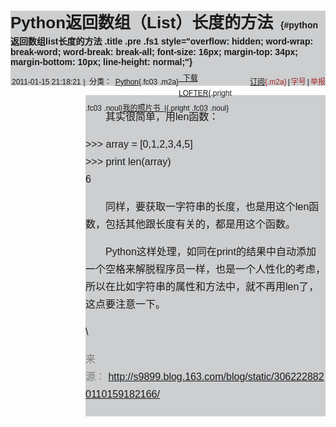 <div class="multicntwrap"
style="font-family: 'Hiragino Sans GB W3', 'Hiragino Sans GB', Arial, Helvetica, simsun, u5b8bu4f53; font-size: 12px; font-variant-ligatures: normal; orphans: 2; widows: 2; background-color: rgb(204, 206, 208);">

<div class="multicnt">

### <span class="tcnt" style="font-size: 26px; font-family: 'Hiragino Sans GB W3', 'Hiragino Sans GB', 'Microsoft YaHei', 微软雅黑, Arial, Helvetica, simsun, 宋体; line-height: 38px;">Python返回数组（List）长度的方法</span>  <span class="bgc0 fc07 fw0 fs0" style="font-size: 12px; font-weight: normal; color: rgb(164, 164, 164); background-color: rgb(235, 235, 235);"></span> {#python返回数组list长度的方法 .title .pre .fs1 style="overflow: hidden; word-wrap: break-word; word-break: break-all; font-size: 16px; margin-top: 34px; margin-bottom: 10px; line-height: normal;"}

<span class="pleft" style="float: left;"><span class="blogsep"
style="margin: 0px 2px;">2011-01-15 21:18:21</span><span class="blogsep"
style="margin: 0px 2px;">|  分类：</span> [Python](http://s9899.blog.163.com/blog/#m=0&t=1&c=fks_084066092085088068085095084095087086087065086084094075 "Python"){.fc03
.m2a}</span><span class="pright fc07 ztag" style="float: right;"><span
class="blogsep" style="margin: 0px 2px;">|</span><span id="$_spanReport"
class="fc03 m2a"
style="cursor: pointer; color: rgb(170, 40, 40);">举报</span></span><span
class="pright fc07 ztag" style="float: right;"><span class="blogsep"
style="margin: 0px 2px;">|</span><span id="$_fontswitch"
class="zihao fc03"
style="color: rgb(170, 40, 40); position: relative; cursor: default;">字号</span></span><span
id="$_blog_subscribe" class="pright pnt fc03"
style="cursor: pointer; float: right; color: rgb(170, 40, 40);"><span
class="iblock icn0 icn0-919"
style="display: inline-block; zoom: 1; width: 20px; height: 20px; background-image: url(&quot;&quot;); background-position: -360px -380px; background-repeat: no-repeat;"> </span>[订阅](){.m2a}</span>

</div>

<div class="m-shareAndDownLoad"
style="height: 24px; line-height: 24px; margin-top: -8px;">

<div class="share-wrap pleft" style="float: left;">

<span id="$_shareBtn_lofter2" class="shareitm lofter f-bkicons"
title="分享到LOFTER"
style="background: url(&quot;&quot;) 0px -144px no-repeat; float: left; width: 24px; height: 24px; padding: 0px 0px 0px 6px; cursor: pointer;"> </span><span
id="$_shareBtn_sinaweibo2" class="shareitm sinawb f-bkicons"
title="分享到新浪微博"
style="background: url(&quot;&quot;) 0px -192px no-repeat; float: left; width: 24px; height: 24px; padding: 0px 0px 0px 6px; cursor: pointer;"> </span><span
id="$_shareBtn_qq2" class="shareitm qqzone f-bkicons"
title="分享到QQ空间"
style="background: url(&quot;&quot;) 0px -240px no-repeat; float: left; width: 24px; height: 24px; padding: 0px 0px 0px 6px; cursor: pointer;"> </span><span
id="$_shareBtn_qqweibo2" class="shareitm qqweibo f-bkicons"
title="分享到腾讯微博"
style="background: url(&quot;&quot;) 0px -288px no-repeat; float: left; width: 24px; height: 24px; padding: 0px 0px 0px 6px; cursor: pointer;"> </span>
<div id="$_shareBtn_weixin2" class="shareitm weixin f-bkicons"
title="分享到微信"
style="background: url(&quot;&quot;) 0px -336px no-repeat; float: left; width: 24px; height: 24px; padding: 0px 0px 0px 6px; cursor: pointer; position: relative; zoom: 1;">

<div class="code2dimlayer fc06"
style="color: rgb(164, 164, 164); visibility: hidden; position: absolute; left: -22px; bottom: 28px; width: 242px; height: 113px; cursor: default; background: url(&quot;&quot;) 0px 0px no-repeat;">

![](Python返回数组（List）长度的方法_files/0.21600577048957348.png)
<div class="tips"
style="margin-top: 30px; margin-left: 108px; color: rgb(119, 119, 119);">

</div>

[](){.close}

</div>

</div>

<div id="$_shareBtn_yixin2" class="shareitm yixin f-bkicons"
title="分享到易信"
style="background: url(&quot;&quot;) 0px -384px no-repeat; float: left; width: 24px; height: 24px; padding: 0px 0px 0px 6px; cursor: pointer; position: relative; zoom: 1;">

<div class="code2dimlayer fc06"
style="color: rgb(164, 164, 164); visibility: hidden; position: absolute; left: -22px; bottom: 28px; width: 242px; height: 113px; cursor: default; background: url(&quot;&quot;) 0px 0px no-repeat;">

![](Python返回数组（List）长度的方法_files/0.5976118496619165.png)
<div class="tips"
style="margin-top: 30px; margin-left: 108px; color: rgb(119, 119, 119);">

</div>

[](){.close}

</div>

</div>

</div>

[  下载LOFTER](http://www.lofter.com/app?act=qbbkrzydb_20150408_01){.pright
.fc03 .noul}[我的照片书  |](http://yxp.163.com/){.pright .fc03 .noul}

</div>

</div>

<div
style="font-family: 'Hiragino Sans GB W3', 'Hiragino Sans GB', Arial, Helvetica, simsun, u5b8bu4f53; font-size: 12px; font-variant-ligatures: normal; orphans: 2; widows: 2; background-color: rgb(204, 206, 208);">

</div>

<div class="nbw-blog-start"
style="font-family: 'Hiragino Sans GB W3', 'Hiragino Sans GB', Arial, Helvetica, simsun, u5b8bu4f53; font-size: 12px; font-variant-ligatures: normal; orphans: 2; widows: 2; background-color: rgb(204, 206, 208);">

</div>

<div class="bct fc05 fc11 nbw-blog ztag"
style="line-height: 28px; font-size: 16px; word-wrap: break-word; margin-top: 15px; margin-bottom: 15px; padding: 5px 0px; overflow: hidden; font-family: 'Hiragino Sans GB W3', 'Hiragino Sans GB', Arial, Helvetica, simsun, u5b8bu4f53; font-variant-ligatures: normal; orphans: 2; widows: 2; background-color: rgb(204, 206, 208);">

　　其实很简单，用len函数：

&gt;&gt;&gt; array = \[0,1,2,3,4,5\]\
&gt;&gt;&gt; print len(array)\
6

　　同样，要获取一字符串的长度，也是用这个len函数，包括其他跟长度有关的，都是用这个函数。

　　Python这样处理，如同在print的结果中自动添加一个空格来解脱程序员一样，也是一个人性化的考虑，所以在比如字符串的属性和方法中，就不再用len了，这点要注意一下。

\
<div style="color:gray">

来源： <http://s9899.blog.163.com/blog/static/3062228820110159182166/>

</div>

</div>
